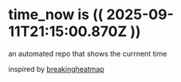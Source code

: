 # time_now is (( 2025-09-11T21:15:00.870Z ))

an automated repo that shows the currnent time

inspired by [breakingheatmap](https://github.com/breakingheatmap/breakingheatmap)